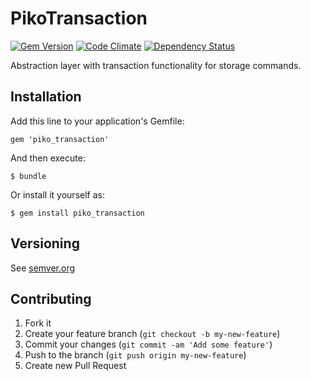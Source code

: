 # PikoTransaction

[![Gem Version](https://badge.fury.io/rb/piko_transaction.svg)](http://badge.fury.io/rb/piko_transaction)
[![Code Climate](https://codeclimate.com/github/skopciewski/piko_transaction/badges/gpa.svg)](https://codeclimate.com/github/skopciewski/piko_transaction)
[![Dependency Status](https://gemnasium.com/badges/github.com/skopciewski/piko_transaction.svg)](https://gemnasium.com/github.com/skopciewski/piko_transaction)

Abstraction layer with transaction functionality for storage commands.

## Installation

Add this line to your application's Gemfile:

    gem 'piko_transaction'

And then execute:

    $ bundle

Or install it yourself as:

    $ gem install piko_transaction
 
## Versioning

See [semver.org][semver]

## Contributing

1. Fork it
2. Create your feature branch (`git checkout -b my-new-feature`)
3. Commit your changes (`git commit -am 'Add some feature'`)
4. Push to the branch (`git push origin my-new-feature`)
5. Create new Pull Request

[semver]: http://semver.org/
